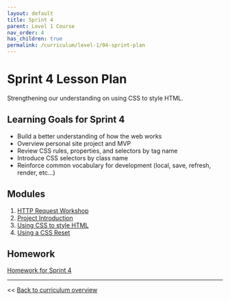 ```yaml
---
layout: default
title: Sprint 4
parent: Level 1 Course
nav_order: 4
has_children: true
permalink: /curriculum/level-1/04-sprint-plan
---
```


# Sprint 4 Lesson Plan

Strengthening our understanding on using CSS to style HTML. 

## Learning Goals for Sprint 4
* Build a better understanding of how the web works
* Overview personal site project and MVP
* Review CSS rules, properties, and selectors by tag name
* Introduce CSS selectors by class name
* Reinforce common vocabulary for development (local, save, refresh, render, etc...)

## Modules
1. [HTTP Request Workshop](../modules/http-requests)
1. [Project Introduction](../modules/project/mvp)
1. [Using CSS to style HTML](../modules/using-css-to-style-html)
1. [Using a CSS Reset](../modules/using-a-css-reset)

## Homework
[Homework for Sprint 4](./homework)

---
<< [Back to curriculum overview](https://glover.io/refcode-docs/curriculum/)
